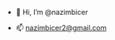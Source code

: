 - 👋 Hi, I’m @nazimbicer

- 📫 nazimbicer2@gmail.com

<!---
nazimbicer/nazimbicer is a ✨ special ✨ repository because its `README.md` (this file) appears on your GitHub profile.
You can click the Preview link to take a look at your changes.
--->
